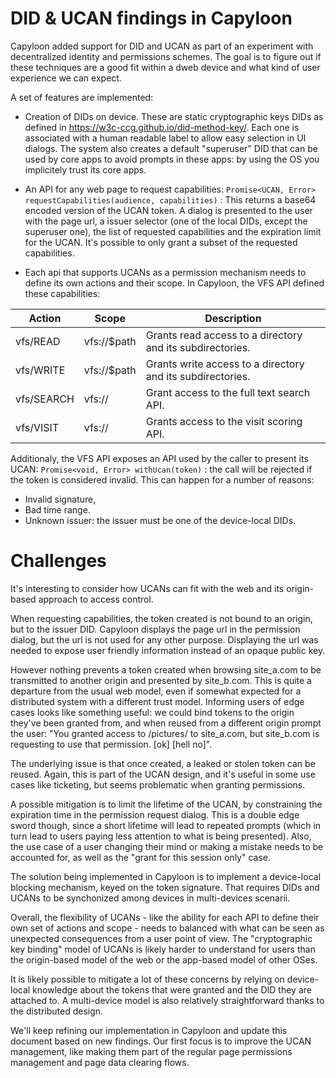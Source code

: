 # DID & UCAN findings in Capyloon

Capyloon added support for DID and UCAN as part of an experiment with decentralized identity and permissions schemes. The goal is to figure out if these techniques are a good fit within a dweb device and what kind of user experience we can expect.

A set of features are implemented:

- Creation of DIDs on device. These are static cryptographic keys DIDs as defined in https://w3c-ccg.github.io/did-method-key/. Each one is associated with a human readable label to allow easy selection in UI dialogs. The system also creates a default "superuser" DID that can be used by core apps to avoid prompts in these apps: by using the OS you implicitely trust its core apps.

- An API for any web page to request capabilities:
`Promise<UCAN, Error> requestCapabilities(audience, capabilities)` : This returns a base64 encoded version of the UCAN token. A dialog is presented to the user with the page url, a issuer selector (one of the local DIDs, except the superuser one), the list of requested capabilities and the expiration limit for the UCAN. It's possible to only grant a subset of the requested capabilities.

- Each api that supports UCANs as a permission mechanism needs to define its own actions and their scope. In Capyloon, the VFS API defined these capabilities:

| Action     | Scope       | Description                                                |
|------------|-------------|------------------------------------------------------------|
| vfs/READ   | vfs://$path | Grants read access to a directory and its subdirectories.  |
| vfs/WRITE  | vfs://$path | Grants write access to a directory and its subdirectories. |
| vfs/SEARCH | vfs://      | Grant access to the full text search API.                  |
| vfs/VISIT  | vfs://      | Grants access to the visit scoring API.                    |

Additionaly, the VFS API exposes an API used by the caller to present its UCAN:
`Promise<void, Error> withUcan(token)` : the call will be rejected if the token is considered invalid. This can happen for a number of reasons:
- Invalid signature,
- Bad time range.
- Unknown issuer: the issuer must be one of the device-local DIDs.

# Challenges

It's interesting to consider how UCANs can fit with the web and its origin-based approach to access control.

When requesting capabilities, the token created is not bound to an origin, but to the issuer DID. Capyloon displays the page url in the permission dialog, but the url is not used for any other purpose. Displaying the url was needed to expose user friendly information instead of an opaque public key.

However nothing prevents a token created when browsing site_a.com to be transmitted to another origin and presented by site_b.com. This is quite a departure from the usual web model, even if somewhat expected for a distributed system with a different trust model. Informing users of edge cases looks like something useful: we could bind tokens to the origin they've been granted from, and when reused from a different origin prompt the user: "You granted access to /pictures/ to site_a.com, but site_b.com is requesting to use that permission. [ok] [hell no]".

The underlying issue is that once created, a leaked or stolen token can be reused. Again, this is part of the UCAN design, and it's useful in some use cases like ticketing, but seems problematic when granting permissions.

A possible mitigation is to limit the lifetime of the UCAN, by constraining the expiration time in the permission request dialog. This is a double edge sword though, since a short lifetime will lead to repeated prompts (which in turn lead to users paying less attention to what is being presented). Also, the use case of a user changing their mind or making a mistake needs to be accounted for, as well as the "grant for this session only" case.

The solution being implemented in Capyloon is to implement a device-local blocking mechanism, keyed on the token signature. That requires DIDs and UCANs to be synchonized among devices in multi-devices scenarii.

Overall, the flexibility of UCANs - like the ability for each API to define their own set of actions and scope - needs to balanced with what can be seen as unexpected consequences from a user point of view. The "cryptographic key binding" model of UCANs is likely harder to understand for users than the origin-based model of the web or the app-based model of other OSes.

It is likely possible to mitigate a lot of these concerns by relying on device-local knowledge about the tokens that were granted and the DID they are attached to. A multi-device model is also relatively straightforward thanks to the distributed design.

We'll keep refining our implementation in Capyloon and update this document based on new findings. Our first focus is to improve the UCAN management, like making them part of the regular page permissions management and page data clearing flows.
